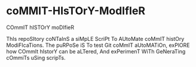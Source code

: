 # coMMIT-HIsTOrY-ModIfIeR
COmmIT hISTOrY moDIfieR

ThIs repoSItory coNTaInS a siMpLE ScriPt To AUtoMate coMmIT histOry ModiFIcaTions. The puRPoSe iS To test Git coMmIT aUtoMATiOn, exPlORE how COmmIt hIstorY can be aLTered, And exPerimenT WiTh GeNeraTing cOmmiTs uSing scripTs.
